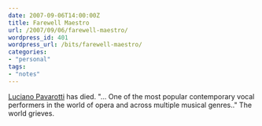 ```yaml
---
date: 2007-09-06T14:00:00Z
title: Farewell Maestro
url: /2007/09/06/farewell-maestro/
wordpress_id: 401
wordpress_url: /bits/farewell-maestro/
categories:
- "personal"
tags:
- "notes"
---
```


<a href="http://en.wikipedia.org/wiki/Luciano_Pavarotti">Luciano Pavarotti</a> has died. "... One of the most popular contemporary vocal performers in the world of opera and across multiple musical genres.." The world grieves.
